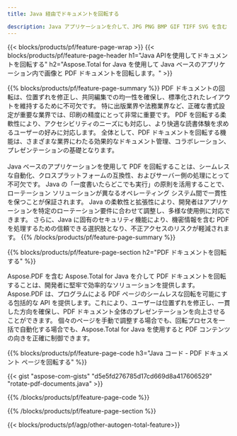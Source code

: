 ```yaml
---
title: Java 経由でドキュメントを回転する 

description: Java アプリケーションを介して、JPG PNG BMP GIF TIFF SVG を含む PDF および画像ファイルを回転します。
---
```


{{< blocks/products/pf/feature-page-wrap >}}
{{< blocks/products/pf/feature-page-header h1="Java APIを使用してドキュメントを回転する" h2="Aspose.Total for Java を使用して Java ベースのアプリケーション内で画像と PDF ドキュメントを回転します。" >}}

{{% blocks/products/pf/feature-page-summary %}}
PDF ドキュメントの回転は、位置ずれを修正し、共同編集での均一性を確保し、標準化されたレイアウトを維持するために不可欠です。 特に出版業界や法務業界など、正確な書式設定が重要な業界では、印刷の精度にとって非常に重要です。 PDF を回転する柔軟性により、アクセシビリティのニーズにも対応し、より快適な読書体験を求めるユーザーの好みに対応します。 全体として、PDF ドキュメントを回転する機能は、さまざまな業界にわたる効果的なドキュメント管理、コラボレーション、プレゼンテーションの基礎となります。 <br /><br />
Java ベースのアプリケーションを使用して PDF を回転することは、シームレスな自動化、クロスプラットフォームの互換性、およびサーバー側の処理にとって不可欠です。 Java の「一度書いたらどこでも実行」の原則を活用することで、ローテーション ソリューションが異なるオペレーティング システム間で一貫性を保つことが保証されます。 Java の柔軟性と拡張性により、開発者はアプリケーションを特定のローテーション要件に合わせて調整し、多様な使用例に対応できます。 さらに、Java に固有のセキュリティ機能により、機密情報を含む PDF を処理するための信頼できる選択肢となり、不正アクセスのリスクが軽減されます。 
{{% /blocks/products/pf/feature-page-summary  %}}


{{% blocks/products/pf/feature-page-section  h2="PDF ドキュメントを回転する" %}}

Aspose.PDF を含む Aspose.Total for Java を介して PDF ドキュメントを回転することは、開発者に堅牢で効率的なソリューションを提供します。 Aspose.PDF は、プログラムによる PDF ページのシームレスな回転を可能にする包括的な API を提供します。これにより、ユーザーは位置ずれを修正し、一貫した方向を確保し、PDF ドキュメント全体のプレゼンテーションを向上させることができます。 個々のページを手動で調整する場合でも、回転プロセスを一括で自動化する場合でも、Aspose.Total for Java を使用すると PDF コンテンツの向きを正確に制御できます。

{{% blocks/products/pf/feature-page-code h3="Java コード - PDF ドキュメント ページを回転する" %}}

{{< gist "aspose-com-gists" "d5e5fd276785d17cd669d8a417606529" "rotate-pdf-documents.java" >}}

{{% /blocks/products/pf/feature-page-code  %}}

{{% /blocks/products/pf/feature-page-section %}}

{{< blocks/products/pf/agp/other-autogen-total-feature>}}